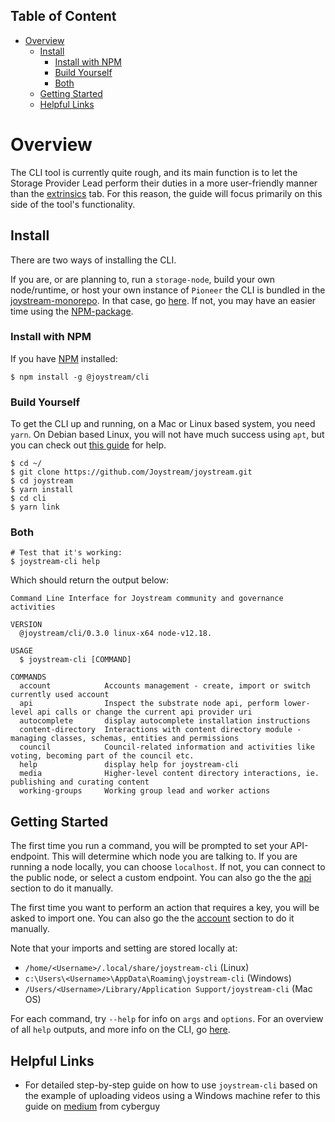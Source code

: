 Table of Content
---
<!-- TOC START min:1 max:4 link:true asterisk:false update:true -->
- [Overview](#overview)
  - [Install](#install)
    - [Install with NPM](#install-with-npm)
    - [Build Yourself](#build-yourself)
    - [Both](#both)
  - [Getting Started](#getting-started)
  - [Helpful Links](#helpful-links)
<!-- TOC END -->

# Overview

The CLI tool is currently quite rough, and its main function is to let the Storage Provider Lead perform their duties in a more user-friendly manner than the [extrinsics](https://testnet.joystream.org/#/extrinsics) tab. For this reason, the guide will focus primarily on this side of the tool's functionality.


## Install

There are two ways of installing the CLI.

If you are, or are planning to, run a `storage-node`, build your own node/runtime, or host your own instance of `Pioneer` the CLI is bundled in the [joystream-monorepo](https://github.com/Joystream/joystream). In that case, go [here](#build-yourself). If not, you may have an easier time using the [NPM-package](#install-with-npm).


### Install with NPM
If you have [NPM](https://www.npmjs.com/get-npm) installed:

```
$ npm install -g @joystream/cli
```

### Build Yourself

To get the CLI up and running, on a Mac or Linux based system, you need `yarn`. On Debian based Linux, you will not have much success using `apt`, but you can check out [this guide](/roles/storage-providers/README.md#install-yarn-and-node-on-linux) for help.

```
$ cd ~/
$ git clone https://github.com/Joystream/joystream.git
$ cd joystream
$ yarn install
$ cd cli
$ yarn link
```

### Both
```
# Test that it's working:
$ joystream-cli help
```
Which should return the output below:

```
Command Line Interface for Joystream community and governance activities

VERSION
  @joystream/cli/0.3.0 linux-x64 node-v12.18.

USAGE
  $ joystream-cli [COMMAND]

COMMANDS
  account            Accounts management - create, import or switch currently used account
  api                Inspect the substrate node api, perform lower-level api calls or change the current api provider uri
  autocomplete       display autocomplete installation instructions
  content-directory  Interactions with content directory module - managing classes, schemas, entities and permissions
  council            Council-related information and activities like voting, becoming part of the council etc.
  help               display help for joystream-cli
  media              Higher-level content directory interactions, ie. publishing and curating content
  working-groups     Working group lead and worker actions
```

## Getting Started

The first time you run a command, you will be prompted to set your API-endpoint. This will determine which node you are talking to. If you are running a node locally, you can choose `localhost`. If not, you can connect to the public node, or select a custom endpoint. You can also go the the [api](#api) section to do it manually.

The first time you want to perform an action that requires a key, you will be asked to import one. You can also go the the [account](#account) section to do it manually.

Note that your imports and setting are stored locally at:
- `/home/<Username>/.local/share/joystream-cli` (Linux)
- `c:\Users\<Username>\AppData\Roaming\joystream-cli` (Windows)
- `/Users/<Username>/Library/Application Support/joystream-cli` (Mac OS)

For each command, try `--help` for info on `args` and `options`. For an overview of all `help` outputs, and more info on the CLI, go [here](https://github.com/Joystream/joystream/tree/master/cli).

## Helpful Links

 - For detailed step-by-step guide on how to use `joystream-cli` based on the example of uploading videos using a Windows machine refer to this guide on [medium](https://cyberguy23.medium.com/how-to-upload-videos-to-joystream-from-windows-1dad195956a1) from cyberguy 
 
